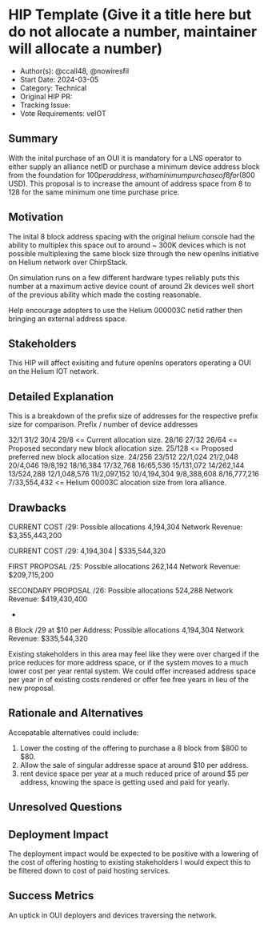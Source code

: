 # HIP Template (Give it a title here but do not allocate a number, maintainer will allocate a number)

- Author(s): @ccall48, @nowiresfil<!-- your GitHub @username -->
- Start Date: 2024-03-05<!-- fill me in with today's date, YYYY-MM-DD -->
- Category: Technical<!-- economic, technical, meta -->
- Original HIP PR: <!-- leave this empty; maintainer will fill in ID of this pull request -->
- Tracking Issue: <!-- leave this empty; maintainer will create a discussion issue -->
- Vote Requirements: veIOT<!-- veHNT Holders, veIOT Holders, or veMOBILE Holders -->

## Summary

<!-- One paragraph explanation of the proposal. -->
With the inital purchase of an OUI it is mandatory for a LNS operator to either supply an alliance netID or purchase
a minimum device address block from the foundation for $100 per address, with a minimum purchase of 8 for ($800 USD).
This proposal is to increase the amount of address space from 8 to 128 for the same minimum one time purchase price.
<!-- Read the content requests in all sections before starting to write any section. -->

## Motivation
The inital 8 block address spacing with the original helium console had the ability to multiplex this space out to
around ~ 300K devices which is not possible multiplexing the same block size through the new openlns 
initiative on Helium network over ChirpStack.

On simulation runs on a few different hardware types reliably puts this number at a maximum active device count of 
around 2k devices well short of the previous ability which made the costing reasonable.

Help encourage adopters to use the Helium 000003C netid rather then bringing an external address space.
<!--
- Why are we doing this?
- What use cases does it support?
- What problems does it solve?
- What is the expected outcome?
-->

## Stakeholders
This HIP will affect exisiting and future openlns operators operating a OUI on the Helium IOT network.
<!--
- Who is affected by this HIP? A stakeholder is any individual, group, or party such as network
  users, Hotspot hosts, or token holders.
- How are we soliciting feedback on this HIP from these stakeholders? Note that they may not be
  watching the HIP repository or even directly active in the Helium Community chat channels.
-->
## Detailed Explanation
This is a breakdown of the prefix size of addresses for the respective prefix size for comparison.
Prefix / number of device addresses

32/1
31/2
30/4
29/8            <= Current allocation size.
28/16
27/32
26/64           <= Proposed secondary new block allocation size.
25/128          <= Proposed preferred new block allocation size.
24/256
23/512
22/1,024
21/2,048
20/4,046
19/8,192
18/16,384
17/32,768
16/65,536
15/131,072
14/262,144
13/524,288
12/1,048,576
11/2,097,152
10/4,194,304
9/8,388,608
8/16,777,216
7/33,554,432    <= Helium 00003C alocation size from lora alliance.
<!--
- Introduce and explain new concepts.
- It should be reasonably clear how the proposal would be implemented.
- Provide representative examples that show how this proposal would be commonly used.
- Corner cases should be dissected by example.
-->
## Drawbacks

CURRENT COST /29:
Possible allocations 4,194,304
Network Revenue: $3,355,443,200

CURRENT COST /29: 4,194,304 | $335,544,320

FIRST PROPOSAL /25:
Possible allocations 262,144
Network Revenue: $209,715,200

SECONDARY PROPOSAL /26:
Possible allocations 524,288
Network Revenue: $419,430,400

-
8 Block /29 at $10 per Address: 
Possible allocations 4,194,304
Network Revenue: $335,544,320

Existing stakeholders in this area may feel like they were over charged if the price reduces for more
address space, or if the system moves to a much lower cost per year rental system. We could offer increased
address space per year in of existing costs rendered or offer fee free years in lieu of the new proposal.
<!--
- Why should we _not_ do this?
- What problems could occur if we do this?
-->
## Rationale and Alternatives

Accepatable alternatives could include:
1. Lower the costing of the offering to purchase a 8 block from $800 to $80.
2. Allow the sale of singular addresse space at around $10 per address.
3. rent device space per year at a much reduced price of around $5 per address,
   knowing the space is getting used and paid for yearly.

<!--
This is your chance to discuss your proposal in the context of the whole design space. This is
probably the most important section!

- Why is this design the best in the space of possible designs?
- What other designs have been considered and what is the rationale for not choosing them?
- What is the impact of not doing this?
-->
## Unresolved Questions

<!--
- What parts of the design do you expect to resolve through the HIP process before this gets merged?
- What parts of the design do you expect to resolve through the implementation of this feature?
- What related issues do you consider out of scope for this HIP that could be addressed in the
  future independently of the solution that comes out of this HIP?
- Are there dependencies, milestones, or dates that need to be met for this HIP to succeed?
-->
## Deployment Impact

The deployment impact would be expected to be positive with a lowering of the cost of offering hosting
to existing stakeholders I would expect this to be filtered down to cost of paid hosting services.
<!--
Describe how this design will be deployed and any potential impact it may have on current users of
this project.

- How will current users be impacted?
- How will existing documentation/knowledge base need to be supported? Any content to change at
  <http://docs.helium.com>?
- Is this backwards compatible? Can this HIP be undone?
  - If not, what is the procedure to migrate?
-->
## Success Metrics
An uptick in OUI deployers and devices traversing the network.
<!--
What metrics can be used to measure the success of this design? Are any new ETL reports needed to
measure the success?

- What should we measure to prove a performance increase?
- What should we measure to prove an improvement in stability?
- What should we measure to prove a reduction in complexity?
- What should we measure to prove an acceptance of this by its users?
-->